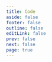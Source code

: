 ```yaml
---
title: Code
aside: false
footer: false
outline: false
editLink: false
prev: false
next: false
page: true
---
```


<script>
import { defineAsyncComponent } from 'vue'

export default {
  components: {
    ExampleRepl: defineAsyncComponent({
      loader: () => import('/code/ExampleRepl.vue'),
    })
  }
}
</script>

<ClientOnly>
  <ExampleRepl />
</ClientOnly>

<style>
.VPNavBar .curtain {
	height: 0px !important;
}
</style>
